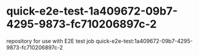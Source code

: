 # quick-e2e-test-1a409672-09b7-4295-9873-fc710206897c-2
repository for use with E2E test job quick-e2e-test:1a409672-09b7-4295-9873-fc710206897c-2
